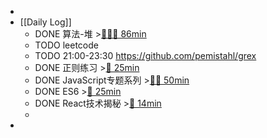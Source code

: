 -
- [[Daily Log]]
	- DONE 算法-堆 >[🍅🍅🍅 86min](#agenda-pomo://?t=f-1686639289596-1500%2Cf-1686640795953-1500%2Cf-1686644092475-1500%2Cp-1686646938892-612)
	- TODO leetcode
	- TODO 21:00-23:30 https://github.com/pemistahl/grex
	- DONE 正则练习 >[🍅 25min](#agenda-pomo://?t=f-1686636247493-1500)
	- DONE JavaScript专题系列 >[🍅🍅 50min](#agenda-pomo://?t=f-1686648264262-1500%2Cf-1686650281995-1500)
	- DONE ES6 >[🍅 25min](#agenda-pomo://?t=f-1686655050473-1500)
	- DONE React技术揭秘 >[🍅 14min](#agenda-pomo://?t=p-1686656899611-809)
	-
-